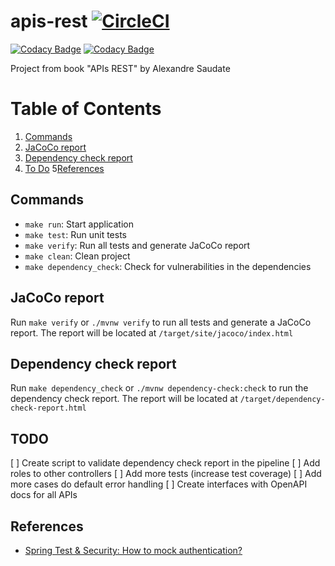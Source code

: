 # apis-rest [![CircleCI](https://circleci.com/gh/jessicacarneiro/apis-rest/tree/main.svg?style=svg)](https://circleci.com/gh/jessicacarneiro/apis-rest/tree/main)

[![Codacy Badge](https://api.codacy.com/project/badge/Grade/a99723a805284b678bdd38617a8fb304)](https://app.codacy.com/gh/jessicacarneiro/apis-rest?utm_source=github.com&utm_medium=referral&utm_content=jessicacarneiro/apis-rest&utm_campaign=Badge_Grade_Settings)
[![Codacy Badge](https://app.codacy.com/project/badge/Coverage/e4269cf9efab419a8235052428650679)](https://www.codacy.com/gh/jessicacarneiro/apis-rest/dashboard?utm_source=github.com&utm_medium=referral&utm_content=jessicacarneiro/apis-rest&utm_campaign=Badge_Coverage)

Project from book "APIs REST" by Alexandre Saudate

# Table of Contents
1. [Commands](#commands)
2. [JaCoCo report](#jacoco-report)
3. [Dependency check report](#dependency-check-report)
4. [To Do](#todo)
5[References](#references)

## Commands
* `make run`: Start application
* `make test`: Run unit tests
* `make verify`: Run all tests and generate JaCoCo report
* `make clean`: Clean project
* `make dependency_check`: Check for vulnerabilities in the dependencies

## JaCoCo report
Run `make verify` or `./mvnw verify` to run all tests and generate a JaCoCo report. The report will be located at
`/target/site/jacoco/index.html`

## Dependency check report
Run `make dependency_check` or `./mvnw dependency-check:check` to run the dependency check report. The report will be located at
`/target/dependency-check-report.html`

## TODO

[ ] Create script to validate dependency check report in the pipeline
[ ] Add roles to other controllers
[ ] Add more tests (increase test coverage)
[ ] Add more cases do default error handling
[ ] Create interfaces with OpenAPI docs for all APIs

## References

* [Spring Test & Security: How to mock authentication?](https://stackoverflow.com/questions/15203485/spring-test-security-how-to-mock-authentication)